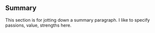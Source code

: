 ## Summary

This section is for jotting down a summary paragraph.
I like to specify passions, value, strengths here.

